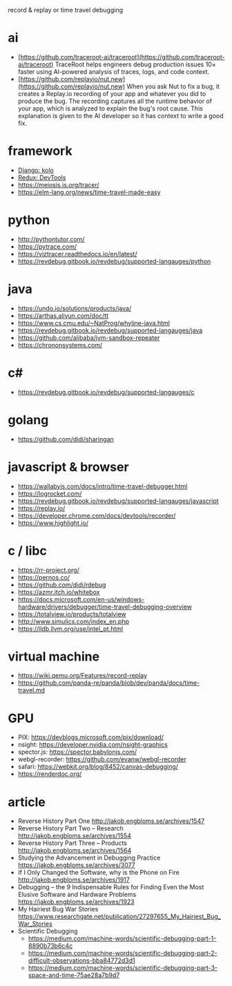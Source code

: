 record & replay or time travel debugging

# ai

* [https://github.com/traceroot-ai/traceroot](https://github.com/traceroot-ai/traceroot) TraceRoot helps engineers debug production issues 10× faster using AI-powered analysis of traces, logs, and code context.
* [https://github.com/replayio/nut.new](https://github.com/replayio/nut.new) When you ask Nut to fix a bug, it creates a Replay.io recording of your app and whatever you did to produce the bug. The recording captures all the runtime behavior of your app, which is analyzed to explain the bug's root cause. This explanation is given to the AI developer so it has context to write a good fix.
  
# framework

* [Django: kolo](https://kolo.app/)
* [Redux: DevTools](https://chrome.google.com/webstore/detail/redux-devtools/lmhkpmbekcpmknklioeibfkpmmfibljd)
* https://meiosis.js.org/tracer/
* https://elm-lang.org/news/time-travel-made-easy
 
# python

* http://pythontutor.com/
* https://pytrace.com/
* https://viztracer.readthedocs.io/en/latest/
* https://revdebug.gitbook.io/revdebug/supported-langauges/python

# java

* https://undo.io/solutions/products/java/
* https://arthas.aliyun.com/doc/tt
* https://www.cs.cmu.edu/~NatProg/whyline-java.html
* https://revdebug.gitbook.io/revdebug/supported-langauges/java
* https://github.com/alibaba/jvm-sandbox-repeater
* https://chrononsystems.com/

# c#

* https://revdebug.gitbook.io/revdebug/supported-langauges/c

# golang

* https://github.com/didi/sharingan

# javascript & browser

* https://wallabyjs.com/docs/intro/time-travel-debugger.html
* https://logrocket.com/
* https://revdebug.gitbook.io/revdebug/supported-langauges/javascript
* https://replay.io/
* https://developer.chrome.com/docs/devtools/recorder/
*  https://www.highlight.io/

# c / libc

* https://rr-project.org/
* https://pernos.co/
* https://github.com/didi/rdebug
* https://azmr.itch.io/whitebox
* https://docs.microsoft.com/en-us/windows-hardware/drivers/debugger/time-travel-debugging-overview
* https://totalview.io/products/totalview
* http://www.simulics.com/index_en.php
* https://lldb.llvm.org/use/intel_pt.html

# virtual machine

* https://wiki.qemu.org/Features/record-replay
* https://github.com/panda-re/panda/blob/dev/panda/docs/time-travel.md

# GPU

* PIX: https://devblogs.microsoft.com/pix/download/
* nsight: https://developer.nvidia.com/nsight-graphics
* spector.js: https://spector.babylonjs.com/
* webgl-recorder: https://github.com/evanw/webgl-recorder
* safari: https://webkit.org/blog/8452/canvas-debugging/
* https://renderdoc.org/

# article

* Reverse History Part One http://jakob.engbloms.se/archives/1547
* Reverse History Part Two – Research http://jakob.engbloms.se/archives/1554
* Reverse History Part Three – Products http://jakob.engbloms.se/archives/1564
* Studying the Advancement in Debugging Practice https://jakob.engbloms.se/archives/3077
* If I Only Changed the Software, why is the Phone on Fire http://jakob.engbloms.se/archives/1917
* Debugging – the 9 Indispensable Rules for Finding Even the Most Elusive Software and Hardware Problems https://jakob.engbloms.se/archives/1923
* My Hairiest Bug War Stories https://www.researchgate.net/publication/27297655_My_Hairiest_Bug_War_Stories
* Scientific Debugging
  * https://medium.com/machine-words/scientific-debugging-part-1-8890b73b6c4c
  * https://medium.com/machine-words/scientific-debugging-part-2-difficult-observations-bba84772d3d1
  * https://medium.com/machine-words/scientific-debugging-part-3-space-and-time-75ae28a7b9d7
